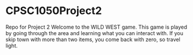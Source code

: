# CPSC1050Project2
Repo for Project 2
Welcome to the WILD WEST game.
This game is played by going through the area and learning what you can interact with.
If you skip town with more than two items, you come back with zero, so travel light.
